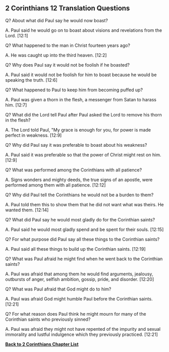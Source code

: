 ## 2 Corinthians 12 Translation Questions ##

Q? About what did Paul say he would now boast?

A. Paul said he would go on to boast about visions and revelations from the Lord. [12:1]

Q? What happened to the man in Christ fourteen years ago?

A. He was caught up into the third heaven. [12:2]

Q? Why does Paul say it would not be foolish if he boasted?

A. Paul said it would not be foolish for him to boast because he would be speaking the truth. [12:6]

Q? What happened to Paul to keep him from becoming puffed up?

A. Paul was given a thorn in the flesh, a messenger from Satan to harass him. [12:7]

Q? What did the Lord tell Paul after Paul asked the Lord to remove his thorn in the flesh?

A. The Lord told Paul, "My grace is enough for you, for power is made perfect in weakness. [12:9]

Q? Why did Paul say it was preferable to boast about his weakness?

A. Paul said it was preferable so that the power of Christ might rest on him. [12:9]

Q? What was performed among the Corinthians with all patience?

A. Signs wonders and mighty deeds, the true signs of an apostle, were performed among them with all patience. [12:12]

Q? Why did Paul tell the Corinthians he would not be a burden to them?

A. Paul told them this to show them that he did not want what was theirs. He wanted them. [12:14]

Q? What did Paul say he would most gladly do for the Corinthian saints?

A. Paul said he would most gladly spend and be spent for their souls. [12:15]

Q? For what purpose did Paul say all these things to the Corinthian saints?

A. Paul said all these things to build up the Corinthian saints. [12:19]

Q? What was Paul afraid he might find when he went back to the Corinthian saints?

A. Paul was afraid that among them he would find arguments, jealousy, outbursts of anger, selfish ambition, gossip, pride, and disorder. [12:20]

Q? What was Paul afraid that God might do to him?

A. Paul was afraid God might humble Paul before the Corinthian saints. [12:21]

Q? For what reason does Paul think he might mourn for many of the Corinthian saints who previously sinned?

A. Paul was afraid they might not have repented of the impurity and sexual immorality and lustful indulgence which they previously practiced. [12:21]

__[Back to 2 Corinthians Chapter List](./)__


